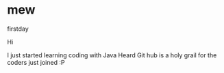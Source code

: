 # mew
firstday

Hi

I just started learning coding with Java
Heard Git hub is a holy grail for the coders just joined :P
